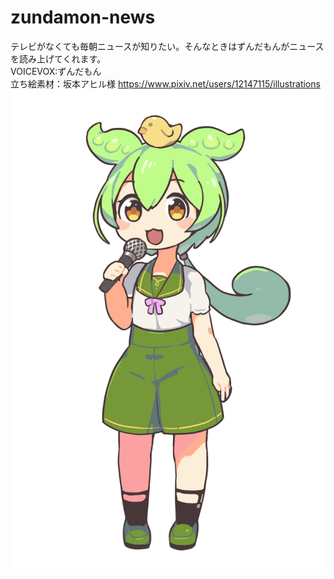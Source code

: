 # zundamon-news
テレビがなくても毎朝ニュースが知りたい。そんなときはずんだもんがニュースを読み上げてくれます。  
VOICEVOX:ずんだもん  
立ち絵素材：坂本アヒル様
  https://www.pixiv.net/users/12147115/illustrations
![zundamon1](https://raw.githubusercontent.com/I1da725/zundamon-news/main/src/%E3%81%9A%E3%82%93%E3%81%A0%E3%82%82%E3%82%93%E7%AB%8B%E3%81%A1%E7%B5%B5%E7%B4%A0%E6%9D%902_0000.png)


